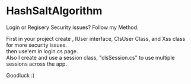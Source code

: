 # HashSaltAlgorithm
Login or Regisery Security issues? Follow my Method.

First in your project create , IUser interface, ClsUser Class, and Xss class for more security issues.<br>
then use'em in login.cs page.<br>
Also I create and use a session class, "clsSession.cs" to use multiple sessions across the app.

Goodluck :)
